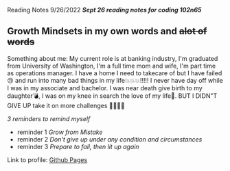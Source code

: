 Reading Notes 9/26/2022
***Sept 26 reading notes for coding 102n65***

## Growth Mindsets in my own words and ~~alot of words~~

Something about me: My current role is at banking industry, I'm graduated from University of Washington, I'm a full time mom and wife, I'm part time as operations manager. I have a home I need to takecare of but I have failed:cry: and run into many bad things in my life:boom::boom::boom:!!!!! I never have day off while I was in my associate and bachelor. I was near death give birth to my daughter:bomb:, I was on my knee in search the love of my life:vomiting_face:. BUT I DIDN"T GIVE UP take it on more challenges :100::100::100::100:

_3 reminders to remind myself_
- reminder 1 _Grow from Mistake_
- reminder 2 _Don't give up under any condition and circumstances_
- reminder 3 _Prepare to fail, then lit up again_

Link to profile: [Github Pages](https://github.com/yan20000)

